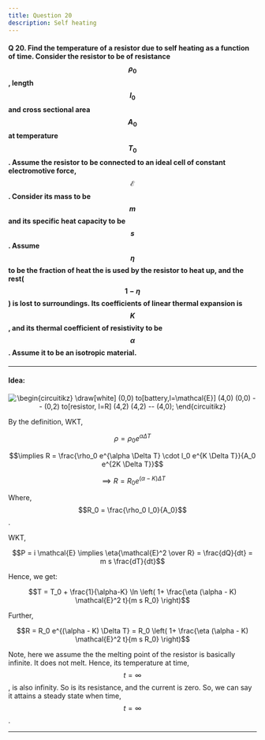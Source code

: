 ```yaml
--- 
title: Question 20
description: Self heating
---
```


<script src="https://cdn.mathjax.org/mathjax/latest/MathJax.js?config=TeX-AMS-MML_HTMLorMML" type="text/javascript"></script>

#### Q 20. Find the temperature of a resistor due to self heating as a function of time. Consider the resistor to be of resistance $$\rho_0$$, length $$l_0$$ and cross sectional area $$A_0$$ at temperature $$T_0$$. Assume the resistor to be connected to an ideal cell of constant electromotive force, $$\mathcal{E}$$. Consider its mass to be $$m$$ and its specific heat capacity to be $$s$$. Assume $$\eta$$ to be the fraction of heat the is used by the resistor to heat up, and the rest($$1-\eta$$) is lost to surroundings. Its coefficients of linear thermal expansion is $$K$$, and its thermal coefficient of resistivity to be $$\alpha$$. Assume it to be an isotropic material.

---

#### Idea:

<p align="center"><img align="center" src="https://i.upmath.me/svg/%5Cbegin%7Bcircuitikz%7D%0A%5Cdraw%5Bwhite%5D%0A(0%2C0)%20to%5Bbattery%2Cl%3D%5Cmathcal%7BE%7D%5D%20(4%2C0)%0A(0%2C0)%20--%20(0%2C2)%20to%5Bresistor%2C%20l%3DR%5D%20(4%2C2)%0A(4%2C2)%20--%20(4%2C0)%3B%0A%5Cend%7Bcircuitikz%7D" alt="\begin{circuitikz}
\draw[white]
(0,0) to[battery,l=\mathcal{E}] (4,0)
(0,0) -- (0,2) to[resistor, l=R] (4,2)
(4,2) -- (4,0);
\end{circuitikz}" /></p>

By the definition, WKT,

$$\rho = \rho_0 e^{\alpha \Delta T}$$

$$\implies R = \frac{\rho_0 e^{\alpha \Delta T} \cdot l_0 e^{K \Delta T}}{A_0 e^{2K \Delta T}}$$

$$\implies R = R_0 e^{(\alpha - K) \Delta T}$$

Where, $$R_0 = \frac{\rho_0 l_0}{A_0}$$.

WKT,

$$P = i \mathcal{E} \implies \eta{\mathcal{E}^2 \over R} = \frac{dQ}{dt} = m s \frac{dT}{dt}$$

Hence, we get:

$$T = T_0 + \frac{1}{\alpha-K} \ln \left( 1+ \frac{\eta (\alpha - K) \mathcal{E}^2 t}{m s R_0} \right)$$

Further,

$$R = R_0 e^{(\alpha - K) \Delta T} = R_0 \left( 1+ \frac{\eta (\alpha - K) \mathcal{E}^2 t}{m s R_0} \right)$$

Note, here we assume the the melting point of the resistor is basically infinite. It does not melt. Hence, its temperature at time, $$t = \infty$$, is also infinity. So is its resistance, and the current is zero. So, we can say it attains a steady state when time, $$t = \infty$$.


---

